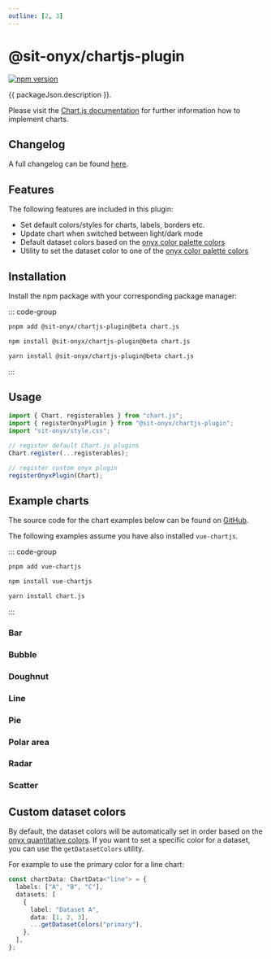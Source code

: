 ```yaml
---
outline: [2, 3]
---
```


<script lang="ts" setup>
import packageJson from "../../../../../packages/chartjs-plugin/package.json";

import BarChart from "@sit-onyx/chartjs-plugin/examples/BarChart/BarChart.vue";
import BubbleChart from "@sit-onyx/chartjs-plugin/examples/BubbleChart/BubbleChart.vue";
import DoughnutChart from "@sit-onyx/chartjs-plugin/examples/DoughnutChart/DoughnutChart.vue";
import LineChart from "@sit-onyx/chartjs-plugin/examples/LineChart/LineChart.vue";
import PieChart from "@sit-onyx/chartjs-plugin/examples/PieChart/PieChart.vue";
import PolarAreaChart from "@sit-onyx/chartjs-plugin/examples/PolarAreaChart/PolarAreaChart.vue";
import RadarChart from "@sit-onyx/chartjs-plugin/examples/RadarChart/RadarChart.vue";
import ScatterChart from "@sit-onyx/chartjs-plugin/examples/ScatterChart/ScatterChart.vue";

import { Chart, registerables } from "chart.js";
import { registerOnyxPlugin } from "@sit-onyx/chartjs-plugin";

// register default Chart.js plugins
Chart.register(...registerables);

// register custom onyx plugin
registerOnyxPlugin(Chart);
</script>

# @sit-onyx/chartjs-plugin

<div class="hide-external-link">

[![npm version](https://badge.fury.io/js/@sit-onyx%2Fchartjs-plugin.svg)](https://www.npmjs.com/package/@sit-onyx/chartjs-plugin)

</div>

{{ packageJson.description }}.

Please visit the [Chart.js documentation](https://www.chartjs.org) for further information how to implement charts.

## Changelog

A full changelog can be found [here](/development/packages/changelogs/chartjs-plugin).

## Features

The following features are included in this plugin:

- Set default colors/styles for charts, labels, borders etc.
- Update chart when switched between light/dark mode
- Default dataset colors based on the [onyx color palette colors](/variables/colors)
- Utility to set the dataset color to one of the [onyx color palette colors](/variables/colors)

## Installation

Install the npm package with your corresponding package manager:

::: code-group

```sh [pnpm]
pnpm add @sit-onyx/chartjs-plugin@beta chart.js
```

```sh [npm]
npm install @sit-onyx/chartjs-plugin@beta chart.js
```

```sh [yarn]
yarn install @sit-onyx/chartjs-plugin@beta chart.js
```

:::

## Usage

```ts
import { Chart, registerables } from "chart.js";
import { registerOnyxPlugin } from "@sit-onyx/chartjs-plugin";
import "sit-onyx/style.css";

// register default Chart.js plugins
Chart.register(...registerables);

// register custom onyx plugin
registerOnyxPlugin(Chart);
```

## Example charts

The source code for the chart examples below can be found on [GitHub](https://github.com/SchwarzIT/onyx/tree/main/packages/chartjs-plugin/src/stories).

The following examples assume you have also installed `vue-chartjs`.

::: code-group

```sh [pnpm]
pnpm add vue-chartjs
```

```sh [npm]
npm install vue-chartjs
```

```sh [yarn]
yarn install chart.js
```

:::

### Bar

<ClientOnly> <BarChart /> </ClientOnly>

### Bubble

<ClientOnly> <BubbleChart /> </ClientOnly>

### Doughnut

<ClientOnly> <DoughnutChart /> </ClientOnly>

### Line

<ClientOnly> <LineChart /> </ClientOnly>

### Pie

<ClientOnly> <PieChart /> </ClientOnly>

### Polar area

<ClientOnly> <PolarAreaChart /> </ClientOnly>

### Radar

<ClientOnly> <RadarChart /> </ClientOnly>

### Scatter

<ClientOnly> <ScatterChart /> </ClientOnly>

## Custom dataset colors

By default, the dataset colors will be automatically set in order based on the [onyx quantitative colors](/basics/colors#quantitatives). If you want to set a specific color for a dataset, you can use the `getDatasetColors` utility.

For example to use the primary color for a line chart:

```ts
const chartData: ChartData<"line"> = {
  labels: ["A", "B", "C"],
  datasets: [
    {
      label: "Dataset A",
      data: [1, 2, 3],
      ...getDatasetColors("primary"),
    },
  ],
};
```
